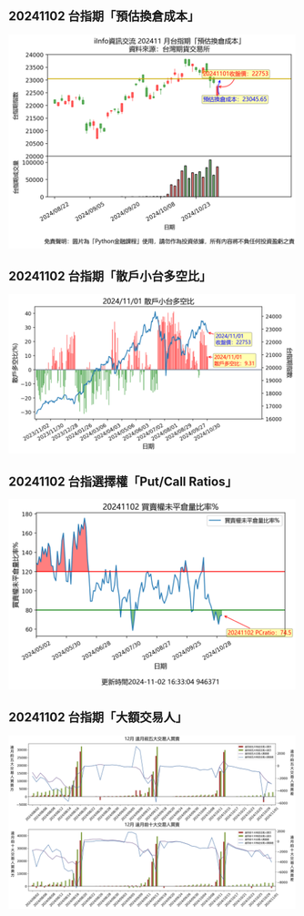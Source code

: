 ## 20241102 台指期「預估換倉成本」
![](images/txfcost.png)

## 20241102 台指期「散戶小台多空比」
![](images/bbiri.png)

## 20241102 台指選擇權「Put/Call Ratios」
![](images/pcratio.png)

## 20241102 台指期「大額交易人」
![](images/blocktrade.png)

